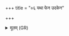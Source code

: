 +++
title = "०६ यथा फेन उदकेन"

+++
<details><summary>मूलम् (GR)</summary>

यथा फेन उदकेन  
ददृशानो निजस्यति ।  
एवा वयं घुणान् सर्वान्  
साकं वाचा नि जासयामसि ॥
</details>